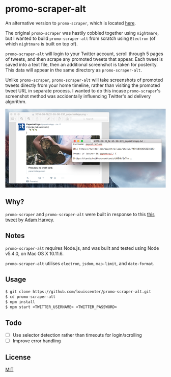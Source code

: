 # promo-scraper-alt

An alternative version to `promo-scraper`, which is located [here](https://github.com/louiscenter/promo-scraper).

The original `promo-scraper` was hastily cobbled together using `nightmare`, but I wanted to build `promo-scraper-alt` from scratch using `Electron` (of which `nightmare` is built on top of).

`promo-scraper-alt` will login to your Twitter account, scroll through 5 pages of tweets, and then scrape any promoted tweets that appear. Each tweet is saved into a text file, then an additional screenshot is taken for posterity. This data will appear in the same directory as `promo-scraper-alt`.

Unlike `promo-scraper`, `promo-scraper-alt` will take screenshots of promoted tweets directly from your home timeline, rather than visiting the promoted tweet URL in separate process. I wanted to do this incase `promo-scraper`'s screenshot method was accidentally influencing Twitter's ad delivery algorithm.

![Screenshot of promo-scraper-alt](screenshot.png)

## Why?

`promo-scraper` and `promo-scraper-alt` were built in response to this [this tweet](https://twitter.com/adamhrv/status/757202073972801536) by [Adam Harvey](https://twitter.com/adamhrv).

## Notes
`promo-scraper-alt` requires Node.js, and was built and tested using Node v5.4.0, on Mac OS X 10.11.6.

`promo-scraper-alt` utilises `electron`, `jsdom`, `map-limit`, and `date-format`.

## Usage

```
$ git clone https://github.com/louiscenter/promo-scraper-alt.git
$ cd promo-scraper-alt
$ npm install
$ npm start <TWITTER_USERNAME> <TWITTER_PASSWORD>
```

## Todo
- [ ] Use selector detection rather than timeouts for login/scrolling
- [ ] Improve error handling

## License
[MIT](https://tldrlegal.com/license/mit-license)
